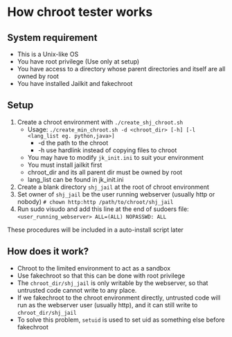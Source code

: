 # How chroot tester works

## System requirement

* This is a Unix-like OS
* You have root privilege (Use only at setup)
* You have access to a directory whose parent directories and itself are all owned by root
* You have installed Jailkit and fakechroot

## Setup

1. Create a chroot environment with `./create_shj_chroot.sh`
	* Usage: `./create_min_chroot.sh -d <chroot_dir> [-h] [-l <lang_list eg. python,java>]`
		* -d the path to the chroot
		* -h use hardlink instead of copying files to chroot
	* You may have to modify `jk_init.ini` to suit your environment
	* You must install jailkit first
	* chroot\_dir and its all parent dir must be owned by root
	* lang\_list can be found in jk\_init.ini
2. Create a blank directory `shj_jail` at the root of chroot environment
3. Set owner of `shj_jail` be the user running webserver (usually http or nobody) `# chown http:http /path/to/chroot/shj_jail`
4. Run sudo visudo and add this line at the end of sudoers file: `<user_running_webserver> ALL=(ALL) NOPASSWD: ALL`

These procedures will be included in a auto-install script later

## How does it work?

* Chroot to the limited environment to act as a sandbox
* Use fakechroot so that this can be done with root privilege
* The `chroot_dir/shj_jail` is only writable by the webserver, so that untrusted code cannot write to any place.
* If we fakechroot to the chroot environment directly, untrusted code will run as the webserver user (usually http), and it can still write to `chroot_dir/shj_jail`
* To solve this problem, `setuid` is used to set uid as something else before fakechroot

